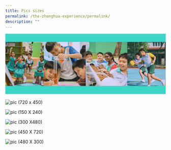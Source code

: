 ```yaml
---
title: Pics sizes
permalink: /the-zhonghua-experience/permalink/
description: ""
---
```

![new hero (1920 X 720)](/images/new%20hero%201920%20x%20720.png)

![pic (720 x 450)](/images/picture%20(720%20×%20450%20px).png)

![pic (150 X 240)](/images/picture%20(150%20×%20240%20px).png)

![pic (300 X480)](/images/picture%20(300%20×%20480%20px).png)

![pic (450 X 720)](/images/picture%20(450%20×%20720%20px).png)

![pic (480 X 300)](/images/picture%20(480%20×%20300%20px).png)